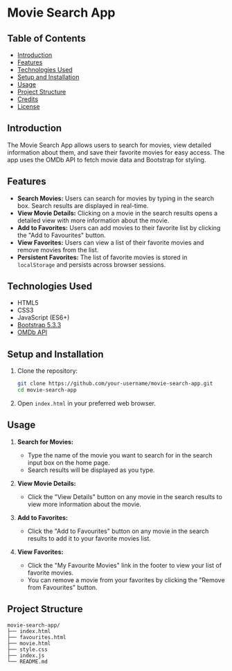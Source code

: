 # Movie Search App

## Table of Contents
- [Introduction](#introduction)
- [Features](#features)
- [Technologies Used](#technologies-used)
- [Setup and Installation](#setup-and-installation)
- [Usage](#usage)
- [Project Structure](#project-structure)
- [Credits](#credits)
- [License](#license)

## Introduction
The Movie Search App allows users to search for movies, view detailed information about them, and save their favorite movies for easy access. The app uses the OMDb API to fetch movie data and Bootstrap for styling.

## Features
- **Search Movies:** Users can search for movies by typing in the search box. Search results are displayed in real-time.
- **View Movie Details:** Clicking on a movie in the search results opens a detailed view with more information about the movie.
- **Add to Favorites:** Users can add movies to their favorite list by clicking the "Add to Favourites" button.
- **View Favorites:** Users can view a list of their favorite movies and remove movies from the list.
- **Persistent Favorites:** The list of favorite movies is stored in `localStorage` and persists across browser sessions.

## Technologies Used
- HTML5
- CSS3
- JavaScript (ES6+)
- [Bootstrap 5.3.3](https://getbootstrap.com/)
- [OMDb API](http://www.omdbapi.com/)

## Setup and Installation
1. Clone the repository:
    ```bash
    git clone https://github.com/your-username/movie-search-app.git
    cd movie-search-app
    ```

2. Open `index.html` in your preferred web browser.

## Usage
1. **Search for Movies:**
   - Type the name of the movie you want to search for in the search input box on the home page.
   - Search results will be displayed as you type.

2. **View Movie Details:**
   - Click the "View Details" button on any movie in the search results to view more information about the movie.

3. **Add to Favorites:**
   - Click the "Add to Favourites" button on any movie in the search results to add it to your favorite movies list.

4. **View Favorites:**
   - Click the "My Favourite Movies" link in the footer to view your list of favorite movies.
   - You can remove a movie from your favorites by clicking the "Remove from Favourites" button.

## Project Structure
```plaintext
movie-search-app/
├── index.html
├── favourites.html
├── movie.html
├── style.css
├── index.js
└── README.md
